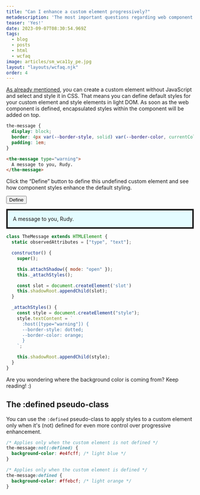 ```yaml
---
title: "Can I enhance a custom element progressively?"
metadescription: 'The most important questions regarding web component accessibility'
teaser: 'Yes!'
date: 2023-09-07T08:30:54.969Z
tags:
  - blog
  - posts
  - html
  - wcfaq
image: articles/sm_wca11y_pe.jpg
layout: "layouts/wcfaq.njk"
order: 4
---
```


[As already mentioned](/blog/2023/web-components-accessibility-faq/what-are-web-components/#custom-elements), you can create a custom element without JavaScript and select and style it in CSS. That means you can define default styles for your custom element and style elements in light DOM. As soon as the web component is defined, encapsulated styles within the component will be added on top.

```css
the-message {
  display: block;
  border: 4px var(--border-style, solid) var(--border-color, currentColor);
  padding: 1em;
}
```

```html
<the-message type="warning">
  A message to you, Rudy.
</the-message>
```

Click the “Define” button to define this undefined custom element and see how component styles enhance the default styling.

<style>
  the-message {
    display: block;
    border: 4px var(--border-style, solid) var(--border-color, currentColor);
    padding: 1em;
  }

  [data-sample="undefined custom element"]::after {
    background-color: #b06811;
  }
</style>

<button class="define">Define</button>

<div data-sample="undefined custom element">

<the-message type="warning">
  A message to you, Rudy.
</the-message>

</div>

```js
class TheMessage extends HTMLElement {
  static observedAttributes = ["type", "text"];

  constructor() {
    super();

    this.attachShadow({ mode: "open" });
    this._attachStyles();

    const slot = document.createElement('slot')
    this.shadowRoot.appendChild(slot);
  }

  _attachStyles() {
    const style = document.createElement("style");
    style.textContent = `
      :host([type="warning"]) {
      --border-style: dotted;
      --border-color: orange;
      }
    `;

    this.shadowRoot.appendChild(style);
  }
}
```


<script>
class TheMessage extends HTMLElement {
	static observedAttributes = ["type", "text"];

	constructor() {
		super();

		this.attachShadow({ mode: "open" });
		this._attachStyles();

		const slot = document.createElement('slot')
		this.shadowRoot.appendChild(slot);
	}

	_attachStyles() {
		const style = document.createElement("style");
		style.textContent = `
			:host([type="warning"]) {
        --border-style: dotted;
        --border-color: orange;
			}
		`;

		this.shadowRoot.appendChild(style);
	}
}

document.querySelector('.define').addEventListener('click', e => {
  customElements.define("the-message", TheMessage);
  document.querySelector('[data-sample]').dataset.sample = "defined custom element"
})

</script>

Are you wondering where the background color is coming from? Keep reading! :)

## The :defined pseudo-class

You can use the `:defined` pseudo-class to apply styles to a custom element only when it's (not) defined for even more control over progressive enhancement.

```css
/* Applies only when the custom element is not defined */
the-message:not(:defined) {
  background-color: #e4fcff; /* light blue */
}

/* Applies only when the custom element is defined */
the-message:defined {
  background-color: #ffebcf; /* light orange */
}
```
<style>
the-message:not(:defined) {
  background-color: #e4fcff;  
}

the-message:defined {
  background-color: #ffebcf;  
}
</style>